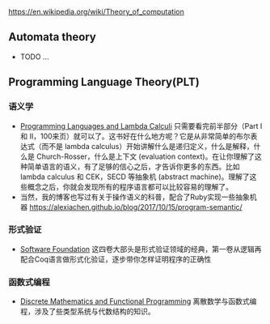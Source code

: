 https://en.wikipedia.org/wiki/Theory_of_computation

## Automata theory
- TODO ...



## Programming Language Theory(PLT)

### 语义学
- [Programming Languages and Lambda Calculi](http://www.cs.utah.edu/~mflatt/past-courses/cs7520/public_html/s06/notes.pdf)
只需要看完前半部分（Part I 和 II，100来页）就可以了。这书好在什么地方呢？它是从非常简单的布尔表达式（而不是 lambda calculus）开始讲解什么是递归定义，什么是解释，什么是 Church-Rosser，什么是上下文 (evaluation context)。在让你理解了这种简单语言的语义，有了足够的信心之后，才告诉你更多的东西。比如 lambda calculus 和 CEK，SECD 等抽象机 (abstract machine)。理解了这些概念之后，你就会发现所有的程序语言都可以比较容易的理解了。  
- 当然，我的博客也写过有关于操作语义的科普，配合了Ruby实现一些抽象机器 https://alexiachen.github.io/blog/2017/10/15/program-semantic/

### 形式验证
- [Software Foundation](https://softwarefoundations.cis.upenn.edu/) 这四卷大部头是形式验证领域的经典，第一卷从逻辑再配合Coq语言做形式化验证，逐步带你怎样证明程序的正确性

### 函数式编程
- [Discrete Mathematics and Functional Programming](https://cs.wheaton.edu/~tvandrun/dmfp/) 离散数学与函数式编程，涉及了些类型系统与代数结构的知识。